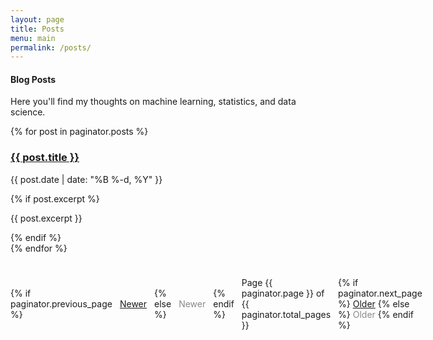 ```yaml
---
layout: page
title: Posts
menu: main
permalink: /posts/
---
```


<h4>Blog Posts</h4>

Here you'll find my thoughts on machine learning, statistics, and data science.

{% for post in paginator.posts %}
<div class="post-preview">
  <h3><a href="{{ post.url }}">{{ post.title }}</a></h3>
  <p class="post-meta">{{ post.date | date: "%B %-d, %Y" }}</p>
  {% if post.excerpt %}
  <p>{{ post.excerpt }}</p>
  {% endif %}
</div>
{% endfor %}

<nav class="pagination" role="navigation" aria-label="Pagination" style="margin-top: 1.5rem; display:flex; gap:12px; align-items:center;">
  {% if paginator.previous_page %}
    <a class="btn btn-outline" href="{{ paginator.previous_page_path | prepend: site.baseurl }}">Newer</a>
  {% else %}
    <span class="btn btn-outline" style="opacity:.5; pointer-events:none;">Newer</span>
  {% endif %}

  <span>Page {{ paginator.page }} of {{ paginator.total_pages }}</span>

  {% if paginator.next_page %}
    <a class="btn btn-outline" href="{{ paginator.next_page_path | prepend: site.baseurl }}">Older</a>
  {% else %}
    <span class="btn btn-outline" style="opacity:.5; pointer-events:none;">Older</span>
  {% endif %}
</nav>
